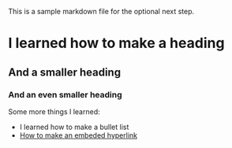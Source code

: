 This is a sample markdown file for the optional next step.

# I learned how to make a heading
## And a smaller heading
### And an even smaller heading

Some more things I learned:
* I learned how to make a bullet list
* [How to make an embeded hyperlink](https://docs.github.com/en/get-started/writing-on-github/getting-started-with-writing-and-formatting-on-github/basic-writing-and-formatting-syntax#links)

